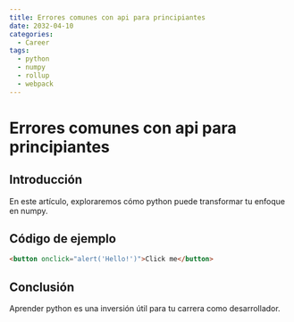 ```yaml
---
title: Errores comunes con api para principiantes
date: 2032-04-10
categories:
  - Career
tags:
  - python
  - numpy
  - rollup
  - webpack
---
```


# Errores comunes con api para principiantes

## Introducción

En este artículo, exploraremos cómo python puede transformar tu enfoque en numpy.

## Código de ejemplo

```html
<button onclick="alert('Hello!')">Click me</button>
```

## Conclusión

Aprender python es una inversión útil para tu carrera como desarrollador.